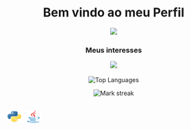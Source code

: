 <h1 align="center">Bem vindo ao meu Perfil</h1>
<p align="center">
   <img src="https://readme-typing-svg.demolab.com?font=Doto&color=%4DDDFF&size=45&center=true&vCenter=true&width=450&duration=1500&pause=1000&lines=Allan+Victor;Developer" width="auto" height="35"/>
</p>

<h3 align="center">Meus interesses</h3>
<p align="center">
   <img src="https://readme-typing-svg.demolab.com?font=Doto&color=%4DDDFF&size=35&center=true&vCenter=true&width=450&duration=1500&pause=1000&lines=Análise+de+Dados;Spring Boot;Flask" width="auto" height="35"/>
</p>
<p align="center">
  <img align="center" src="https://github-readme-stats.vercel.app/api/top-langs?username=Nall99&hide_border=true&no-bg=true&no-frame=true&layout=compact&theme=transparent&langs_count=10" alt="Top Languages"/>
</p>
<p align="center">
  <img alt="Mark streak" src="https://github-readme-streak-stats.herokuapp.com/?user=Nall99&hide_border=true&theme=transparent" /> 
</p>
<div style="display: inline_block"><br>
  <img align="center" alt="Linne-Python" height="30" width="40" src="https://raw.githubusercontent.com/devicons/devicon/master/icons/python/python-original.svg">
  <img align="center" alt="Linne-Java" height="30" width="40" src="https://github.com/devicons/devicon/blob/master/icons/java/java-original.svg">
</div>
